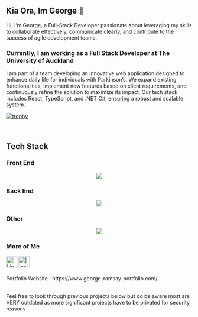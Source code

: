 ## Kia Ora, Im George 👋

<!--
**GeorgeRamsay/georgeRamsay** is a ✨ _special_ ✨ repository because its `README.md` (this file) appears on your GitHub profile.

Here are some ideas to get you started:

- 🔭 I’m currently working on ...
- 🌱 I’m currently learning ...
- 👯 I’m looking to collaborate on ...
- 🤔 I’m looking for help with ...
- 💬 Ask me about ...
- 📫 How to reach me: ...
- 😄 Pronouns: ...
- ⚡ Fun fact: ...
-->

Hi, I’m George, a Full-Stack Developer passionate about leveraging my skills to collaborate effectively, communicate clearly, and contribute to the success of agile development teams.

### Currently, I am working as a Full Stack Developer at The University of Auckland ###

I am part of a team developing an innovative web application designed to enhance daily life for individuals with Parkinson’s. We expand existing functionalities, implement new features based on client requirements, and continuously refine the solution to maximize its impact. Our tech stack includes React, TypeScript, and .NET C#, ensuring a robust and scalable system.

[![trophy](https://github-profile-trophy.vercel.app/?username=GeorgeRamsay&theme=onedark&title=Commit,Experience)](https://github.com/ryo-ma/github-profile-trophy)

<br />

## Tech Stack ##
### Front End ###
<p align="center">
  <a href="https://skillicons.dev">
    <img src="https://skillicons.dev/icons?i=react,ts,js,html,css,materialui&perline=12" />
  </a>
</p>

### Back End ###
<p align="center">
  <a href="https://skillicons.dev">
    <img src="https://skillicons.dev/icons?i=py,cs,dotnet,mongodb,js,nodejs,flask,fastapi,mysql,sqlite,postman&perline=12" />
  </a>
</p>

### Other ###
<p align="center">
  <a href="https://skillicons.dev">
    <img src="https://skillicons.dev/icons?i=py,java,git,github,firebase,c,linux,bash,apple,docker,azure&perline=12" />
  </a>
</p>

### More of Me ###

[<img align="left" alt=" | LinkedIn" width="30px" height = "30" src="https://upload.wikimedia.org/wikipedia/commons/c/ca/LinkedIn_logo_initials.png" />][linkedin]
  
[<img align="left" alt=" | Instagram" width="30px" height = "30" src="https://upload.wikimedia.org/wikipedia/commons/9/96/Instagram.svg" />][instagram]

<br />
<br />

<!-- [website] -->

[linkedin]: https://www.linkedin.com/in/george-ramsay-901863257
[instagram]: https://www.instagram.com/George__Ramsay/

<br />
Portfolio Website : https://www.george-ramsay-portfolio.com/
<br />
<br />

Feel free to look through previous projects below but do be aware most are VERY outdated as more significant projects have to be privated for security reasons
